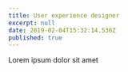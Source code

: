 ```yaml
---
title: User experience designer
excerpt: null
date: 2019-02-04T15:32:14.536Z
published: true
---
```


Lorem ipsum dolor sit amet
